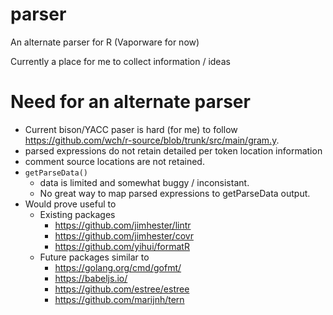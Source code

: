 # parser
An alternate parser for R (Vaporware for now)

Currently a place for me to collect information / ideas

# Need for an alternate parser

- Current bison/YACC paser is hard (for me) to follow https://github.com/wch/r-source/blob/trunk/src/main/gram.y.
- parsed expressions do not retain detailed per token location information
- comment source locations are not retained.
- `getParseData()`
  - data is limited and somewhat buggy / inconsistant.
  - No great way to map parsed expressions to getParseData output.
- Would prove useful to
  - Existing packages
    - https://github.com/jimhester/lintr
    - https://github.com/jimhester/covr
    - https://github.com/yihui/formatR
  - Future packages similar to
    - https://golang.org/cmd/gofmt/
    - https://babeljs.io/
    - https://github.com/estree/estree
    - https://github.com/marijnh/tern
